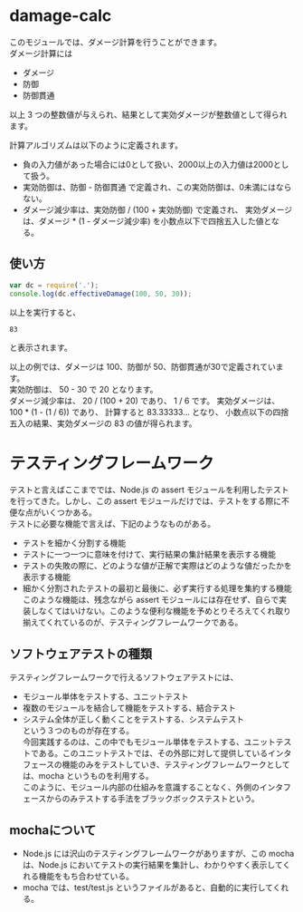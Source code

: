 # damage-calc
このモジュールでは、ダメージ計算を行うことができます。  
ダメージ計算には

- ダメージ
- 防御
- 防御貫通

以上 3 つの整数値が与えられ、結果として実効ダメージが整数値として得られます。

計算アルゴリズムは以下のように定義されます。

- 負の入力値があった場合には0として扱い、2000以上の入力値は2000として扱う。
- 実効防御は、防御 - 防御貫通 で定義され、この実効防御は、0未満にはならない。
- ダメージ減少率は、実効防御 / (100 + 実効防御) で定義され、
  実効ダメージは、ダメージ * (1 - ダメージ減少率) を小数点以下で四捨五入した値となる。

## 使い方

```js
var dc = require('.');
console.log(dc.effectiveDamage(100, 50, 30));
```

以上を実行すると、

```
83
```

と表示されます。

以上の例では、ダメージは 100、防御が 50、防御貫通が30で定義されています。  
実効防御は、 50 - 30 で 20 となります。  
ダメージ減少率は、 20 / (100 + 20) であり、 1 / 6 です。
実効ダメージは、 100 * (1 - (1 / 6)) であり、 
計算すると 83.33333... となり、
小数点以下の四捨五入の結果、実効ダメージの 83 の値が得られます。

# テスティングフレームワーク
テストと言えばここまででは、Node.js の assert モジュールを利用したテストを行ってきた。しかし、この assert モジュールだけでは、テストをする際に不便な点がいくつかある。  
テストに必要な機能で言えば、下記のようなものがある。
  - テストを細かく分割する機能
  - テストに一つ一つに意味を付けて、実行結果の集計結果を表示する機能
  - テストの失敗の際に、どのような値が正解で実際はどのような値だったかを表示する機能
  - 細かく分割されたテストの最初と最後に、必ず実行する処理を集約する機能  
このような機能は、残念ながら assert モジュールには存在せず、自らで実装しなくてはいけない。このような便利な機能を予めとりそろえてくれ取り揃えてくれているのが、テスティングフレームワークである。

## ソフトウェアテストの種類
テスティングフレームワークで行えるソフトウェアテストには、  
  - モジュール単体をテストする、ユニットテスト
  - 複数のモジュールを結合して機能をテストする、結合テスト
  - システム全体が正しく動くことをテストする、システムテスト  
という３つのものが存在する。  
今回実践するのは、この中でもモジュール単体をテストする、ユニットテストである。このユニットテストでは、その外部に対して提供しているインタフェースの機能のみをテストしていき、テスティングフレームワークとしては、mocha というものを利用する。  
このように、モジュール内部の仕組みを意識することなく、外側のインタフェースからのみテストする手法をブラックボックステストという。

## mochaについて
  - Node.js には沢山のテスティングフレームワークがありますが、この mocha は、Node.js においてテストの実行結果を集計し、わかりやすく表示してくれる機能をもち合わせている。
  - mocha では、test/test.js というファイルがあると、自動的に実行してくれる。

